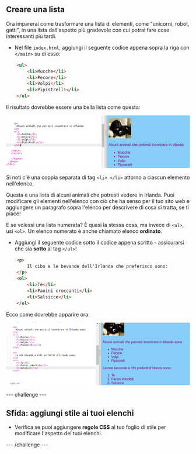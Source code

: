 ## Creare una lista

Ora imparerai come trasformare una lista di elementi, come "unicorni, robot, gatti", in una lista dall'aspetto più gradevole con cui potrai fare cose interessanti più tardi.

- Nel file `index.html`, aggiungi il seguente codice appena sopra la riga con `</main>` su di esso:

```html
    <ul>
        <li>Mucche</li>
        <li>Pecore</li>
        <li>Volpi</li>
        <li>Pipistrelli</li>
    </ul>
```

Il risultato dovrebbe essere una bella lista come questa:

![Lista non ordinata](images/egUnorderedList.png)

Si noti c'è una coppia separata di tag `<li> </li>` attorno a ciascun elemento nell'elenco.

Questa è una lista di alcuni animali che potresti vedere in Irlanda. Puoi modificare gli elementi nell'elenco con ciò che ha senso per il tuo sito web e aggiungere un paragrafo sopra l'elenco per descrivere di cosa si tratta, se ti piace!

E se volessi una lista numerata? È quasi la stessa cosa, ma invece di `<ul>`, usi `<ol>`. Un elenco numerato è anche chiamato elenco **ordinato**.

- Aggiungi il seguente codice sotto il codice appena scritto - assicurarsi che sia **sotto** al tag `</ul>`!

```html
    <p>
        Il cibo e le bevande dell'Irlanda che preferisco sono:
    </p>
    <ol>
        <li>Tè</li>
        <li>Panini croccanti</li>
        <li>Salsicce</li>
    </ol>
```

Ecco come dovrebbe apparire ora:

![Lista ordinata](images/egOrderedList.png)

--- challenge ---

## Sfida: aggiungi stile ai tuoi elenchi

- Verifica se puoi aggiungere **regole CSS** al tuo foglio di stile per modificare l'aspetto dei tuoi elenchi.

--- /challenge ---